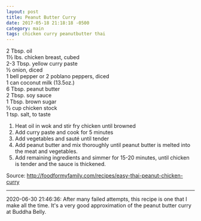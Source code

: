 ```yaml
---
layout: post
title: Peanut Butter Curry
date: 2017-05-18 21:18:18 -0500
category: main
tags: chicken curry peanutbutter thai
---
```

2 Tbsp. oil  
1½ lbs. chicken breast, cubed  
2-3 Tbsp. yellow curry paste  
½ onion, diced  
1 bell pepper or 2 poblano peppers, diced  
1 can coconut milk (13.5oz.)  
6 Tbsp. peanut butter  
2 Tbsp. soy sauce  
1 Tbsp. brown sugar  
½ cup chicken stock  
1 tsp. salt, to taste  
<ol>
 	<li>Heat oil in wok and stir fry chicken until browned</li>
 	<li>Add curry paste and cook for 5 minutes</li>
 	<li>Add vegetables and sauté until tender</li>
 	<li>Add peanut butter and mix thoroughly until peanut butter is melted into the meat and vegetables.</li>
 	<li>Add remaining ingredients and simmer for 15-20 minutes, until chicken is tender and the sauce is thickened.</li>
</ol>

Source: <a href="http://foodformyfamily.com/recipes/easy-thai-peanut-chicken-curry">http://foodformyfamily.com/recipes/easy-thai-peanut-chicken-curry</a>

---

2020-06-30 21:46:36: After many failed attempts, this recipe is one that I make all
the time. It's a very good approximation of the peanut butter curry at Buddha Belly.
